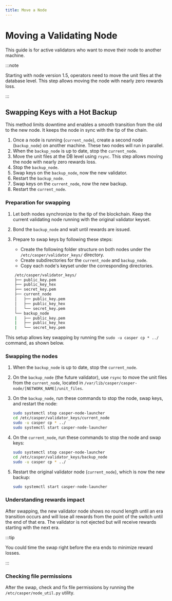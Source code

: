 ```yaml
---
title: Move a Node
---
```


#  Moving a Validating Node

This guide is for active validators who want to move their node to another machine.

:::note

Starting with node version 1.5, operators need to move the unit files at the database level. This step allows moving the node with nearly zero rewards loss.

:::

## Swapping Keys with a Hot Backup

This method limits downtime and enables a smooth transition from the old to the new node. It keeps the node in sync with the tip of the chain.

1. Once a node is running (`current_node`), create a second node (`backup_node`) on another machine. These two nodes will run in parallel.
2. When the `backup_node` is up to date, stop the `current_node`.
3. Move the unit files at the DB level using `rsync`. This step allows moving the node with nearly zero rewards loss.
4. Stop the `backup_node`.
5. Swap keys on the `backup_node`, now the new validator.
6. Restart the `backup_node`.
7. Swap keys on the `current_node`, now the new backup.
8. Restart the `current_node`.

### Preparation for swapping

1. Let both nodes synchronize to the tip of the blockchain. Keep the current validating node running with the original validator keyset.

2. Bond the `backup_node` and wait until rewards are issued.

3. Prepare to swap keys by following these steps:

    - Create the following folder structure on both nodes under the `/etc/casper/validator_keys/` directory.
    - Create subdirectories for the `current_node` and `backup_node`.
    - Copy each node's keyset under the corresponding directories.

```bash
    /etc/casper/validator_keys/
    ├── public_key.pem
    ├── public_key_hex
    ├── secret_key.pem
    ├── current_node
    │   ├── public_key.pem
    │   ├── public_key_hex
    │   └── secret_key.pem
    └── backup_node
    |   ├── public_key.pem
    |   ├── public_key_hex
    |   └── secret_key.pem
```

This setup allows key swapping by running the `sudo -u casper cp * ../` command, as shown below.

### Swapping the nodes

1. When the `backup_node` is up to date, stop the `current_node`.

2. On the `backup_node` (the future validator), use `rsync` to move the unit files from the `current_node`, located in `/var/lib/casper/casper-node/[NETWORK_NAME]/unit_files`.

3. On the `backup_node`, run these commands to stop the node, swap keys, and restart the node:

    ```bash
    sudo systemctl stop casper-node-launcher
    cd /etc/casper/validator_keys/current_node
    sudo -u casper cp * ../
    sudo systemctl start casper-node-launcher
    ```

4. On the `current_node`, run these commands to stop the node and swap keys:

    ```bash
    sudo systemctl stop casper-node-launcher
    cd /etc/casper/validator_keys/backup_node
    sudo -u casper cp * ../
    ```

5. Restart the original validator node (`current_node`), which is now the new backup:

    ```bash
    sudo systemctl start casper-node-launcher 
    ```

### Understanding rewards impact

After swapping, the new validator node shows no round length until an era transition occurs and will lose all rewards from the point of the switch until the end of that era. The validator is not ejected but will receive rewards starting with the next era. 

:::tip

You could time the swap right before the era ends to minimize reward losses.

:::

### Checking file permissions

After the swap, check and fix file permissions by running the `/etc/casper/node_util.py` utility.
